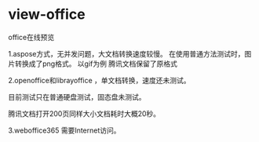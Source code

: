 # view-office
office在线预览

1.aspose方式，无并发问题，大文档转换速度较慢。
  在使用普通方法测试时，图片转换成了png格式。
  以gif为例
  腾讯文档保留了原格式
  

2.openoffice和librayoffice ，单文档转换，速度还未测试。

目前测试只在普通硬盘测试，固态盘未测试。

腾讯文档打开200页同样大小文档耗时大概20秒。




3.weboffice365 需要Internet访问。
